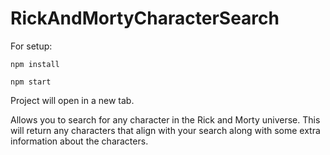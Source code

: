 # RickAndMortyCharacterSearch

For setup: 

`npm install`

`npm start`

Project will open in a new tab.

Allows you to search for any character in the Rick and Morty universe.  This will return any characters that align with your search along with some extra information about the characters.
